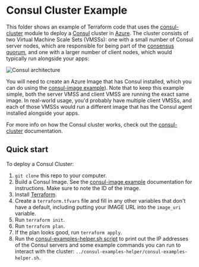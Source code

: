 # Consul Cluster Example

This folder shows an example of Terraform code that uses the [consul-cluster](https://github.com/gruntwork-io/terraform-consul-azure/modules/consul-cluster) module to deploy 
a [Consul](https://www.consul.io/) cluster in [Azure](https://azure.microsoft.com/). The cluster consists of two Virtual
Machine Scale Sets (VMSSs): one with a small number of Consul server nodes, which are responsible for being part of the 
[consensus quorum](https://www.consul.io/docs/internals/consensus.html), and one with a larger number of client nodes, 
which would typically run alongside your apps:

![Consul architecture](https://github.com/gruntwork-io/terraform-consul-azure/_docs/architecture.png)

You will need to create an Azure Image that has Consul installed, which you can do using the 
[consul-image example](https://github.com/gruntwork-io/terraform-consul-azure/examples/consul-image)). Note that to keep this example simple, both the server VMSS and client 
VMSS are running the exact same image. In real-world usage, you'd probably have multiple client VMSSs, and each of those 
VMSSs would run a different image that has the Consul agent installed alongside your apps.

For more info on how the Consul cluster works, check out the [consul-cluster](https://github.com/gruntwork-io/terraform-consul-azure/modules/consul-cluster) documentation.


## Quick start

To deploy a Consul Cluster:

1. `git clone` this repo to your computer.
1. Build a Consul Image. See the [consul-image example](https://github.com/gruntwork-io/terraform-consul-azure/examples/consul-image) documentation for instructions. Make sure 
   to note the ID of the image.
1. Install [Terraform](https://www.terraform.io/).
1. Create a `terraform.tfvars` file and fill in any other variables that don't have a default, including putting your 
   IMAGE URL into the `image_uri` variable.
1. Run `terraform init`.
1. Run `terraform plan`.
1. If the plan looks good, run `terraform apply`.
1. Run the [consul-examples-helper.sh script](https://github.com/gruntwork-io/terraform-consul-azure/examples/consul-examples-helper/consul-examples-helper.sh) to 
   print out the IP addresses of the Consul servers and some example commands you can run to interact with the cluster:
   `../consul-examples-helper/consul-examples-helper.sh`.


